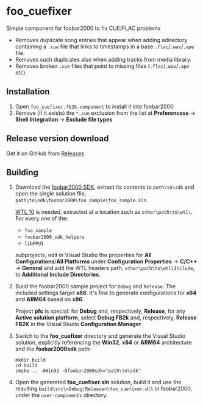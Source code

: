 # foo_cuefixer

Simple component for foobar2000 to fix CUE/FLAC problems

* Removes duplicate song entries that appear when adding adirectory containing
  a `.cue` file that links to timestamps in a base `.flac`/`.wav`/`.ape` file.
* Removes such duplicates also when adding tracks from media library.
* Removes broken `.cue` files that point to missing files (`.flac`/`.wav`/`.ape`
  etc).

## Installation

1. Open `foo_cuefixer.fb2k-component` to install it into foobar2000
2. Remove (if it exists) the `*.cue` exclusion from the list at
   **Preferencess** -> **Shell Integration** -> **Exclude file types**

## Release version download

Get it on GitHub from
[Releases](https://github.com/RevenantX/foo_cuefixer/releases)

## Building

1. Download the [foobar2000 SDK](https://www.foobar2000.org/SDK), extract its
   contents to `path\to\sdk` and open the single solution file,
   `path\to\sdk\foobar2000\foo_sample\foo_sample.sln`.

   [WTL 10](https://sourceforge.net/projects/wtl/) is needed, extracted at a
   location such as `other\path\to\wtl\`. For every one of the:

      * `foo_sample`
      * `foobar2000_sdk_helpers`
      * `libPPUI`

   subprojects, edit in Visual Studio the properties for
   **All Configurations**/**All Platforms** under
   **Configuration Properties** -> **C/C++** -> **General**
   and add the WTL headers path, `other\path\to\wtl\Include`, to
   **Additional Include Directories**.

2. Build the foobar2000 sample project for `Debug` and `Release`. The included
   settings target **x86**. It's fine to generate configurations for **x64** and
   **ARM64** based on **x86**.

   Project **pfc** is special: for **Debug** and, respectively, **Release**, for
   any **Active solution platform**, select **Debug FB2k** and, respectively,
   **Release FB2K** in the Visual Studio **Configuration Manager**.

3. Switch to the **foo_cuefixer** directory and generate the Visual Studio
   solution, explicitly referencing the **Win32**, **x64** or **ARM64**
   architecture and the **foobar2000sdk** path:

   ```pwsh
   mkdir build
   cd build
   cmake .. -AWin32 -Dfoobar2000sdk="path\to\sdk"
   ```

4. Open the generated **foo_cuefixer.sln** solution, build it and use the
   resulting `build\src\<Debug|Release>\foo_cuefixer.dll` in foobar2000, under
   the `user-components` directory.
